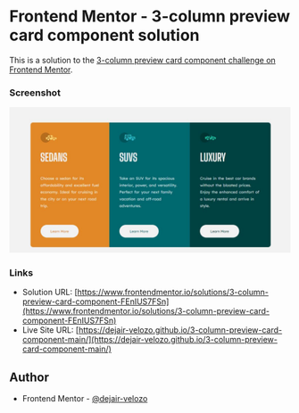 # Frontend Mentor - 3-column preview card component solution

This is a solution to the [3-column preview card component challenge on Frontend Mentor](https://www.frontendmentor.io/challenges/3column-preview-card-component-pH92eAR2-). 


### Screenshot

![](/images/screenshot.JPG)


### Links

- Solution URL: [https://www.frontendmentor.io/solutions/3-column-preview-card-component-FEnIUS7FSn](https://www.frontendmentor.io/solutions/3-column-preview-card-component-FEnIUS7FSn)
- Live Site URL: [https://dejair-velozo.github.io/3-column-preview-card-component-main/](https://dejair-velozo.github.io/3-column-preview-card-component-main/)


## Author

- Frontend Mentor - [@dejair-velozo](https://www.frontendmentor.io/profile/dejair-velozo)


